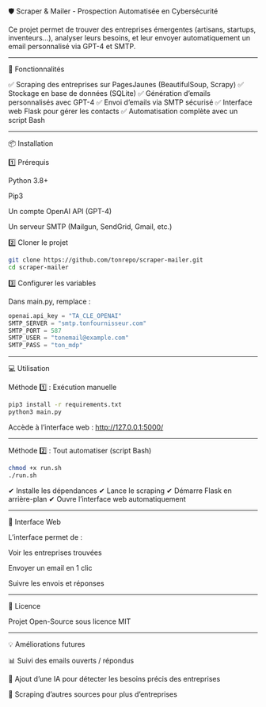 🛡️ Scraper & Mailer - Prospection Automatisée en Cybersécurité

Ce projet permet de trouver des entreprises émergentes (artisans, startups, inventeurs...), analyser leurs besoins, et leur envoyer automatiquement un email personnalisé via GPT-4 et SMTP.


---

🚀 Fonctionnalités

✅ Scraping des entreprises sur PagesJaunes (BeautifulSoup, Scrapy)
✅ Stockage en base de données (SQLite)
✅ Génération d’emails personnalisés avec GPT-4
✅ Envoi d’emails via SMTP sécurisé
✅ Interface web Flask pour gérer les contacts
✅ Automatisation complète avec un script Bash


---

📦 Installation

1️⃣ Prérequis

Python 3.8+

Pip3

Un compte OpenAI API (GPT-4)

Un serveur SMTP (Mailgun, SendGrid, Gmail, etc.)


2️⃣ Cloner le projet

```bash
git clone https://github.com/tonrepo/scraper-mailer.git
cd scraper-mailer
```

3️⃣ Configurer les variables

Dans main.py, remplace :

```python
openai.api_key = "TA_CLE_OPENAI"
SMTP_SERVER = "smtp.tonfournisseur.com"
SMTP_PORT = 587
SMTP_USER = "tonemail@example.com"
SMTP_PASS = "ton_mdp"
```

---

💻 Utilisation

Méthode 1️⃣ : Exécution manuelle

```bash
pip3 install -r requirements.txt
python3 main.py
```

Accède à l’interface web : http://127.0.0.1:5000/


---

Méthode 2️⃣ : Tout automatiser (script Bash)

```bash
chmod +x run.sh
./run.sh
```

✔ Installe les dépendances
✔ Lance le scraping
✔ Démarre Flask en arrière-plan
✔ Ouvre l’interface web automatiquement


---

📌 Interface Web

L’interface permet de :

Voir les entreprises trouvées

Envoyer un email en 1 clic

Suivre les envois et réponses



---

📜 Licence

Projet Open-Source sous licence MIT


---

💡 Améliorations futures

📊 Suivi des emails ouverts / répondus

🤖 Ajout d’une IA pour détecter les besoins précis des entreprises

📌 Scraping d’autres sources pour plus d’entreprises


